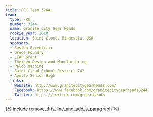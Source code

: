```yaml
---
title: FRC Team 3244
team:
  type: FRC
  number: 3244
  name: Granite City Gear Heads
  rookie_year: 2010
  location: Saint Cloud, Minnesota, USA
  sponsors:
  - Boston Scientific
  - Grede Foundry
  - LEAF Grant
  - Theisen Design and Manufacturing
  - Pelco Machine
  - Saint Cloud School District 742
  - Apollo Senior High
  links:
    Website: http://www.granitecitygearheads.com/
    Facebook: https://www.facebook.com/granitecitygearheads3244
    Twitter: https://twitter.com/gcgearheads
---
```


{% include remove_this_line_and_add_a_paragraph %}